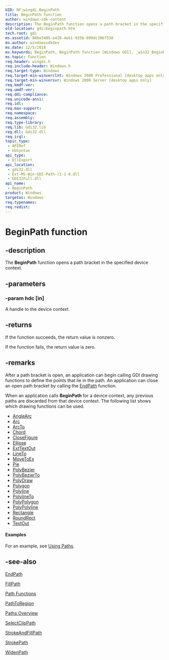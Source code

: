 ```yaml
---
UID: NF:wingdi.BeginPath
title: BeginPath function
author: windows-sdk-content
description: The BeginPath function opens a path bracket in the specified device context.
old-location: gdi\beginpath.htm
tech.root: gdi
ms.assetid: 88be3405-a420-4eb1-935b-099dc3067530
ms.author: windowssdkdev
ms.date: 12/5/2018
ms.keywords: BeginPath, BeginPath function [Windows GDI], _win32_BeginPath, gdi.beginpath, wingdi/BeginPath
ms.topic: function
req.header: wingdi.h
req.include-header: Windows.h
req.target-type: Windows
req.target-min-winverclnt: Windows 2000 Professional [desktop apps only]
req.target-min-winversvr: Windows 2000 Server [desktop apps only]
req.kmdf-ver: 
req.umdf-ver: 
req.ddi-compliance: 
req.unicode-ansi: 
req.idl: 
req.max-support: 
req.namespace: 
req.assembly: 
req.type-library: 
req.lib: Gdi32.lib
req.dll: Gdi32.dll
req.irql: 
topic_type:
 - APIRef
 - kbSyntax
api_type:
 - DllExport
api_location:
 - gdi32.dll
 - Ext-MS-Win-GDI-Path-l1-1-0.dll
 - GDI32Full.dll
api_name:
 - BeginPath
product: Windows
targetos: Windows
req.typenames: 
req.redist: 
---
```


# BeginPath function


## -description


The <b>BeginPath</b> function opens a path bracket in the specified device context.


## -parameters




### -param hdc [in]

A handle to the device context.


## -returns



If the function succeeds, the return value is nonzero.

If the function fails, the return value is zero.




## -remarks



After a path bracket is open, an application can begin calling GDI drawing functions to define the points that lie in the path. An application can close an open path bracket by calling the <a href="https://msdn.microsoft.com/0b4daf81-d1d6-45c1-b081-855b7cd8527a">EndPath</a> function.

When an application calls <b>BeginPath</b> for a device context, any previous paths are discarded from that device context. The following list shows which drawing functions can be used.

<ul>
<li>
<a href="https://msdn.microsoft.com/65c38da1-ab7d-4e80-83e3-ba1db66f8fd9">AngleArc</a>
</li>
<li>
<a href="https://msdn.microsoft.com/c15a2173-0fad-4a8a-b0f9-cd39fe4e7bac">Arc</a>
</li>
<li>
<a href="https://msdn.microsoft.com/5e358a14-9f39-4267-9a44-c8bf05b5dfbb">ArcTo</a>
</li>
<li>
<a href="https://msdn.microsoft.com/d6752c47-96a5-4fac-a1bb-0611a91f03f9">Chord</a>
</li>
<li>
<a href="https://msdn.microsoft.com/2532227c-35c9-4a46-b4eb-4a156ef28219">CloseFigure</a>
</li>
<li>
<a href="https://msdn.microsoft.com/9bec59dd-6bcb-498e-9ed2-ac641ecd7fa5">Ellipse</a>
</li>
<li>
<a href="https://msdn.microsoft.com/74f8fcb8-8ad4-47f2-a330-fa56713bdb37">ExtTextOut</a>
</li>
<li>
<a href="https://msdn.microsoft.com/a31b3a9a-110f-4cdf-89d9-19937a2e40b4">LineTo</a>
</li>
<li>
<a href="https://msdn.microsoft.com/af11eeb7-4036-4a90-8685-9b5719f79e01">MoveToEx</a>
</li>
<li>
<a href="https://msdn.microsoft.com/86daa936-b483-4432-aa32-0b9328ff76f9">Pie</a>
</li>
<li>
<a href="https://msdn.microsoft.com/d1622574-c65e-4265-9a17-22bb4d2cae0e">PolyBezier</a>
</li>
<li>
<a href="https://msdn.microsoft.com/0c8d6d6d-d0a3-4188-91ad-934e6f054862">PolyBezierTo</a>
</li>
<li>
<a href="https://msdn.microsoft.com/5fd3f285-dcf3-4cd0-915a-236ba7902353">PolyDraw</a>
</li>
<li>
<a href="https://msdn.microsoft.com/2f958b91-039a-4e02-b727-be142bb18b06">Polygon</a>
</li>
<li>
<a href="https://msdn.microsoft.com/55481dd0-3db7-4131-b383-4d0036943e60">Polyline</a>
</li>
<li>
<a href="https://msdn.microsoft.com/76020742-b651-4244-82c3-13034573c306">PolylineTo</a>
</li>
<li>
<a href="https://msdn.microsoft.com/ac0a2802-c8b0-4cd7-9521-5b179f2c70b9">PolyPolygon</a>
</li>
<li>
<a href="https://msdn.microsoft.com/71a9273f-321b-4efb-ac73-5979f8151d05">PolyPolyline</a>
</li>
<li>
<a href="https://msdn.microsoft.com/ed6b9824-1edc-4510-b9da-a4287845aa83">Rectangle</a>
</li>
<li>
<a href="https://msdn.microsoft.com/17808a6a-7bd0-4fd6-81ab-00d5db764b93">RoundRect</a>
</li>
<li>
<a href="https://msdn.microsoft.com/0c437ff8-3893-4dc3-827b-fa9ce4bcd7e6">TextOut</a>
</li>
</ul>

#### Examples

For an example, see <a href="https://msdn.microsoft.com/3eb5781b-972b-49a4-94db-9abda96fb195">Using Paths</a>.

<div class="code"></div>



## -see-also




<a href="https://msdn.microsoft.com/0b4daf81-d1d6-45c1-b081-855b7cd8527a">EndPath</a>



<a href="https://msdn.microsoft.com/a80b299a-c3f9-411b-9936-33d32fc71853">FillPath</a>



<a href="https://msdn.microsoft.com/68390601-1542-41dc-bea0-78f6c3318806">Path Functions</a>



<a href="https://msdn.microsoft.com/9fe31925-3d5d-42e5-aa9b-405610f13de4">PathToRegion</a>



<a href="https://msdn.microsoft.com/fbbd3ea0-9b35-4aaf-8498-187957e29cf0">Paths Overview</a>



<a href="https://msdn.microsoft.com/c5102e1b-ba33-4cce-a4e5-93cf10c1c0bb">SelectClipPath</a>



<a href="https://msdn.microsoft.com/936af9e5-707d-4d43-9035-e8239e3759a2">StrokeAndFillPath</a>



<a href="https://msdn.microsoft.com/5a9f1509-0a69-4db8-8d74-9bf360aca64d">StrokePath</a>



<a href="https://msdn.microsoft.com/c994bd1b-c5e8-46e6-a6a6-59e2d9106d75">WidenPath</a>
 

 

